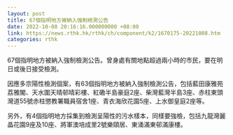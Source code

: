 ```yaml
---
layout: post
title: 67個指明地方被納入強制檢測公告
date: 2022-10-08 20:16:16.000000000 +08:00
link: https://news.rthk.hk/rthk/ch/component/k2/1670175-20221008.htm
categories: rthk
---
```


67個指明地方被納入強制檢測公告。曾身處有關地點超過兩小時的巿民，要在明日或後日接受檢測。

因應多宗陽性檢測個案，有63個指明地方被納入強制檢測公告，包括藍田康雅苑荔雅閣、天水圍天晴邨晴彩樓、紅磡半島豪庭2座、柴灣藍灣半島3座、赤柱東頭灣道55號赤柱懲教署職員宿舍1座、青衣海欣花園5座、上水御皇庭2座等。

另外，有4個指明地方採集到檢測呈陽性的污水樣本，同樣要強檢，包括九龍灣麗晶花園9座及10座、將軍澳培成里2號樂頤居、東涌滿東邨滿康樓。
